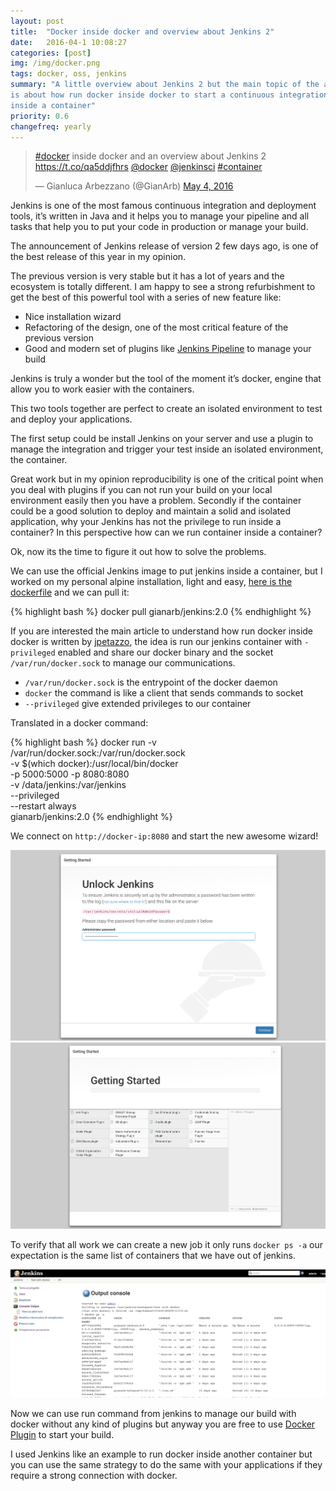 ```yaml
---
layout: post
title:  "Docker inside docker and overview about Jenkins 2"
date:   2016-04-1 10:08:27
categories: [post]
img: /img/docker.png
tags: docker, oss, jenkins
summary: "A little overview about Jenkins 2 but the main topic of the article
is about how run docker inside docker to start a continuous integration system
inside a container"
priority: 0.6
changefreq: yearly
---
```


<blockquote class="twitter-tweet tw-align-center" data-lang="en"><p lang="en" dir="ltr"><a
href="https://twitter.com/hashtag/docker?src=hash">#docker</a> inside docker
and an overview about Jenkins 2 <a
href="https://t.co/qa5ddjfhrs">https://t.co/qa5ddjfhrs</a> <a
href="https://twitter.com/docker">@docker</a> <a
href="https://twitter.com/jenkinsci">@jenkinsci</a> <a
href="https://twitter.com/hashtag/container?src=hash">#container</a></p>&mdash;
Gianluca Arbezzano (@GianArb) <a
href="https://twitter.com/GianArb/status/727876226875068416">May 4,
2016</a></blockquote> <script async src="//platform.twitter.com/widgets.js"
charset="utf-8"></script>

Jenkins  is one of the most famous
continuous integration and deployment tools, it’s written in Java and it helps
you to manage your pipeline and all tasks that help you to put your code in
production or manage your build.

The announcement of Jenkins release of version 2 few days ago, is one of the
best release of this year in my opinion.

The previous version is very stable but it has a lot of years and the ecosystem
is totally different. I am happy to see a strong refurbishment to get the best
of this powerful tool with a series of new feature like:

* Nice installation wizard
* Refactoring of the design, one of the most critical
  feature of the previous version
* Good and modern set of plugins like [Jenkins
  Pipeline](https://jenkins.io/solutions/pipeline/) to manage your build

Jenkins is truly a wonder but the tool of the moment it’s docker, engine
that allow you to work easier with the containers.

This two tools together are perfect to create an isolated environment to test
and deploy your applications.

The first setup could be install Jenkins on your
server and use a plugin to manage the integration and trigger your test inside
an isolated environment, the container.

Great work but in my opinion reproducibility is one of the critical point when
you deal with plugins if you can not run your build on your local environment
easily then you have a problem.  Secondly if the container could be a good
solution to deploy and maintain a solid and isolated application, why your
Jenkins has not the privilege to run inside a container?  In this perspective
how can we run container inside a container?

Ok, now its the time to figure it out how to solve the problems.

We can use the official Jenkins image to put jenkins inside a container, but I
worked on my personal alpine installation, light and easy, [here is the
dockerfile](https://github.com/gianarb/dockerfile/blob/master/jenkins/2.0/Dockerfile)
and we can pull it:

{% highlight bash %}
docker pull gianarb/jenkins:2.0
{% endhighlight %}

If you are interested the main article to understand how run docker inside
docker is written by
[jpetazzo](https://jpetazzo.github.io/2015/09/03/do-not-use-docker-in-docker-for-ci/),
the idea is run our jenkins container with `-privileged` enabled and share our
docker binary and the socket `/var/run/docker.sock` to manage our
communications.

* `/var/run/docker.sock` is the entrypoint of the docker daemon
* `docker` the command is like a client that sends commands to socket
*  `--privileged` give extended privileges to our container

Translated in a docker command:

{% highlight bash %}
docker run -v /var/run/docker.sock:/var/run/docker.sock \
    -v $(which docker):/usr/local/bin/docker \
    -p 5000:5000 -p 8080:8080 \
    -v /data/jenkins:/var/jenkins \
    --privileged \
    --restart always \
    gianarb/jenkins:2.0
{% endhighlight %}

We connect on `http://docker-ip:8080` and start the new awesome wizard!

<img class="img-responsive" alt="First Jenkins 2 page, grab from the log your key and start" src="/img/docker-in-docker/jenkins2-start.png">

<img class="img-responsive" alt="Jenkins's plugins wizard" src="/img/docker-in-docker/jenkins2-plugin.png">

To verify that all work we can create a new job it only runs `docker ps -a` our
expectation is the same list of containers that we have out of jenkins.

<img class="img-responsive" alt="Result of the first build" src="/img/docker-in-docker/jenkins2-result.png">

Now we can use run command from jenkins to manage our build with docker without
any kind of plugins but anyway you are free to use [Docker
Plugin](https://wiki.jenkins-ci.org/display/JENKINS/Docker+Plugin) to start
your build.

I used Jenkins like an example to run docker inside another container but you
can use the same strategy to do the same with your applications if they require
a strong connection with docker.
